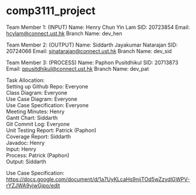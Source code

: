 # comp3111_project
Team Member 1: (INPUT)
Name: Henry Chun Yin Lam 
SID: 20723854
Email: hcylam@connect.ust.hk
Branch Name: dev_hen

Team Member 2: (OUTPUT)
Name: Siddarth Jayakumar Natarajan 
SID: 20724066
Email: sjnatarajan@connect.ust.hk
Branch Name: dev_sid

Team Member 3: (PROCESS)
Name: Paphon Pusitdhikul
SID: 20713873
Email: ppusitdhikul@connect.ust.hk
Branch Name: dev_pat

Task Allocation:  <br/>
Setting up Github Repo: Everyone <br/>
Class Diagram: Everyone <br/>
Use Case Diagram: Everyone <br/>
Use Case Specification: Everyone <br/>
Meeting Minutes: Henry <br/>
Gantt Chart: Siddarth <br/>
Git Commit Log: Everyone <br/>
Unit Testing Report: Patrick (Paphon) <br/>
Coverage Report: Siddarth <br/>
Javadoc: Henry <br/>
Input: Henry <br/>
Process: Patrick (Paphon) <br/>
Output: Siddarth <br/>

Use Case Specification:
https://docs.google.com/document/d/1a7UyKLcaHs9nijTOd5wZzydlGWPV-rYZJWA9yjwGjpo/edit
